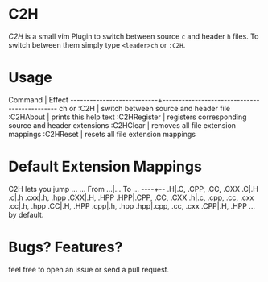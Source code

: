 C2H
===

*C2H* is a small vim Plugin to switch between source `c` and header `h` files.
To switch between them simply type `<leader>ch` or `:C2H`.

Usage
=====

Command                    |  Effect
---------------------------+---------------------------------------------
<leader>ch  or  :C2H       |  switch between source and header file
:C2HAbout                  |  prints this help text
:C2HRegister <arg1> <arg2> |  registers corresponding source and header extensions
:C2HClear                  |  removes all file extension mappings
:C2HReset                  |  resets all file extension mappings

Default Extension Mappings
==========================

C2H lets you jump ...
... From ...|... To ...
----+--
.H|.C, .CPP, .CC, .CXX
.C|.H
.c|.h
.cxx|.h, .hpp
.CXX|.H, .HPP
.HPP|.CPP, .CC, .CXX
.h|.c, .cpp, .cc, .cxx
.cc|.h, .hpp
.CC|.H, .HPP
.cpp|.h, .hpp
.hpp|.cpp, .cc, .cxx
.CPP|.H, .HPP
... by default.

Bugs? Features?
===============
feel free to open an issue or send a pull request.

